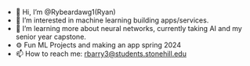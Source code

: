 - 👋 Hi, I’m @Rybeardawg1(Ryan)
- 👀 I’m interested in machine learning building apps/services.
- 🌱 I’m learning more about neural networks, currently taking AI and my senior year capstone.
- ⚙️ Fun ML Projects and making an app spring 2024 
- 📫 How to reach me: rbarry3@students.stonehill.edu

<!---
Rybeardawg1/Rybeardawg1 is a ✨ special ✨ repository because its `README.md` (this file) appears on your GitHub profile.
You can click the Preview link to take a look at your changes.
--->
